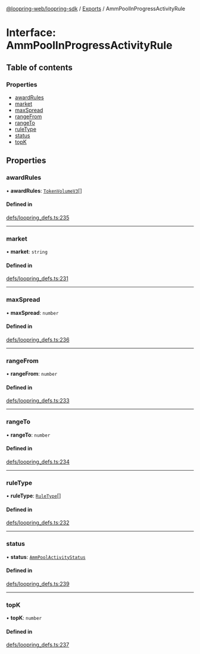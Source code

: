 [@loopring-web/loopring-sdk](../README.md) / [Exports](../modules.md) / AmmPoolInProgressActivityRule

# Interface: AmmPoolInProgressActivityRule

## Table of contents

### Properties

- [awardRules](AmmPoolInProgressActivityRule.md#awardrules)
- [market](AmmPoolInProgressActivityRule.md#market)
- [maxSpread](AmmPoolInProgressActivityRule.md#maxspread)
- [rangeFrom](AmmPoolInProgressActivityRule.md#rangefrom)
- [rangeTo](AmmPoolInProgressActivityRule.md#rangeto)
- [ruleType](AmmPoolInProgressActivityRule.md#ruletype)
- [status](AmmPoolInProgressActivityRule.md#status)
- [topK](AmmPoolInProgressActivityRule.md#topk)

## Properties

### awardRules

• **awardRules**: [`TokenVolumeV3`](TokenVolumeV3.md)[]

#### Defined in

[defs/loopring_defs.ts:235](https://github.com/Loopring/loopring_sdk/blob/1b21a8d/src/defs/loopring_defs.ts#L235)

___

### market

• **market**: `string`

#### Defined in

[defs/loopring_defs.ts:231](https://github.com/Loopring/loopring_sdk/blob/1b21a8d/src/defs/loopring_defs.ts#L231)

___

### maxSpread

• **maxSpread**: `number`

#### Defined in

[defs/loopring_defs.ts:236](https://github.com/Loopring/loopring_sdk/blob/1b21a8d/src/defs/loopring_defs.ts#L236)

___

### rangeFrom

• **rangeFrom**: `number`

#### Defined in

[defs/loopring_defs.ts:233](https://github.com/Loopring/loopring_sdk/blob/1b21a8d/src/defs/loopring_defs.ts#L233)

___

### rangeTo

• **rangeTo**: `number`

#### Defined in

[defs/loopring_defs.ts:234](https://github.com/Loopring/loopring_sdk/blob/1b21a8d/src/defs/loopring_defs.ts#L234)

___

### ruleType

• **ruleType**: [`RuleType`](../enums/RuleType.md)[]

#### Defined in

[defs/loopring_defs.ts:232](https://github.com/Loopring/loopring_sdk/blob/1b21a8d/src/defs/loopring_defs.ts#L232)

___

### status

• **status**: [`AmmPoolActivityStatus`](../enums/AmmPoolActivityStatus.md)

#### Defined in

[defs/loopring_defs.ts:239](https://github.com/Loopring/loopring_sdk/blob/1b21a8d/src/defs/loopring_defs.ts#L239)

___

### topK

• **topK**: `number`

#### Defined in

[defs/loopring_defs.ts:237](https://github.com/Loopring/loopring_sdk/blob/1b21a8d/src/defs/loopring_defs.ts#L237)
